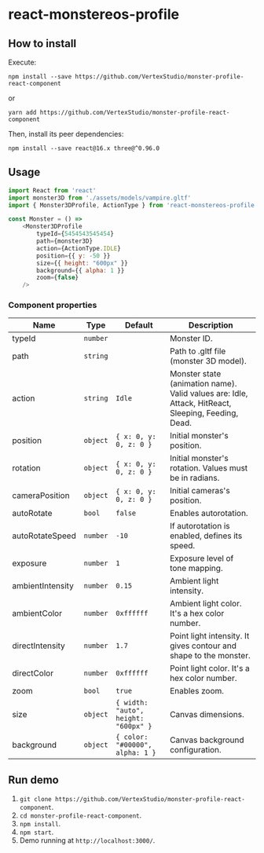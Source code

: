 # react-monstereos-profile

## How to install
Execute:
```
npm install --save https://github.com/VertexStudio/monster-profile-react-component
```
or
```
yarn add https://github.com/VertexStudio/monster-profile-react-component
```

Then, install its peer dependencies:
```
npm install --save react@16.x three@^0.96.0
```

## Usage

```javascript
import React from 'react'
import monster3D from './assets/models/vampire.gltf'
import { Monster3DProfile, ActionType } from 'react-monstereos-profile'

const Monster = () =>
    <Monster3DProfile
        typeId={5454543545454}
        path={monster3D}
        action={ActionType.IDLE}
        position={{ y: -50 }}
        size={{ height: "600px" }}
        background={{ alpha: 1 }}
        zoom={false}
    />
```

### Component properties
| Name             | Type     | Default                              | Description                                                                                        |
| ---------------- | -------- | ------------------------------------ | -------------------------------------------------------------------------------------------------- |
| typeId           | `number` |                                      | Monster ID.                                                                                        |
| path             | `string` |                                      | Path to .gltf file (monster 3D model).                                                             |
| action           | `string` | `Idle`                               | Monster state (animation name). Valid values are: Idle, Attack, HitReact, Sleeping, Feeding, Dead. |
| position         | `object` | `{ x: 0, y: 0, z: 0 }`               | Initial monster's position.                                                                        |
| rotation         | `object` | `{ x: 0, y: 0, z: 0 }`               | Initial monster's rotation. Values must be in radians.                                             |
| cameraPosition   | `object` | `{ x: 0, y: 0, z: 0 }`               | Initial cameras's position.                                                                        |
| autoRotate       | `bool`   | `false`                              | Enables autorotation.                                                                              |
| autoRotateSpeed  | `number` | `-10`                                | If autorotation is enabled, defines its speed.                                                     |
| exposure         | `number` | `1`                                  | Exposure level of tone mapping.                                                                    |
| ambientIntensity | `number` | `0.15`                               | Ambient light intensity.                                                                           |
| ambientColor     | `number` | `0xffffff`                           | Ambient light color. It's a hex color number.                                                      |
| directIntensity  | `number` | `1.7`                                | Point light intensity. It gives contour and shape to the monster.                                  |
| directColor      | `number` | `0xffffff`                           | Point light color. It's a hex color number.                                                        |
| zoom             | `bool`   | `true`                               | Enables zoom.                                                                                      |
| size             | `object` | `{ width: "auto", height: "600px" }` | Canvas dimensions.                                                                                 |
| background       | `object` | `{ color: "#00000", alpha: 1 }`      | Canvas background configuration.                                                                   |


## Run demo

1. `git clone https://github.com/VertexStudio/monster-profile-react-component`.
2. `cd monster-profile-react-component`.
3. `npm install`.
4. `npm start`.
5. Demo running at `http://localhost:3000/`. 
